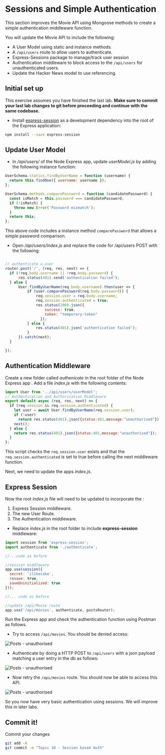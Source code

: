 # Sessions and Simple Authentication

This section improves the Movie API using Mongoose methods to create a simple authentication middleware function.

You will update the Movie API to include the following:

- A User Model using static and instance methods.
- A ``/api/users`` route to allow users to authenticate.
- Express-Sessions package to manage/track user session
- Authentication middleware to block access to the ``/api/users`` for unauthenticated users.
- Update the Hacker News model to use referencing.

## Initial set up

This exercise assumes you have finished the last lab. **Make sure to commit your last lab changes to git before proceeding and continue with the same codebase.**

+ Install [express-session](https://www.npmjs.com/package/express-session) as a development dependency into the root of the Express application:

```bash
npm install --save express-session
```

## Update User Model

+ In */api/users/*  of the Node Express app, update *userModel.js* by adding the following instance function:

```javascript
UserSchema.statics.findByUserName = function (username) {
  return this.findOne({ username: username });
};

UserSchema.methods.comparePassword = function (candidatePassword) {
  const isMatch = this.password === candidatePassword;
  if (!isMatch) {
    throw new Error('Password mismatch');
  }
  return this;
};

```

This above code includes a instance method ``comparePassword`` that allows a simple password comparison.

+ Open */api/users/index.js* and replace the code for /api/users POST with the following:

~~~javascript

// authenticate a user
router.post('/', (req, res, next) => {
  if (!req.body.username || !req.body.password) {
      res.status(401).send('authentication failed');
  } else {
      User.findByUserName(req.body.username).then(user => {
          if (user.comparePassword(req.body.password)) {
              req.session.user = req.body.username;
              req.session.authenticated = true;
              res.status(200).json({
                  success: true,
                  token: "temporary-token"
                });
          } else {
              res.status(401).json('authentication failed');
          }
      }).catch(next);
  }

});

~~~

## Authentication Middleware

Create a new folder called *authenicate* in the root folder of the Node Express app . Add a file *index.js* with the following contents:

```javascript
import User from '../api/users/userModel';
// Authentication and Authorization Middleware
export default async (req, res, next) => {
  if (req.session && req.session.authenticated) {
    let user = await User.findByUserName(req.session.user);
    if (!user)
      return res.status(401).json({status:401,message:"unauthorised"});
    next();
  } else {
    return res.status(401).json({status:401,message:"unauthorised"});
  }
};
```

This script checks the ``req.session.user`` exists and that the ``req.session.authenticated`` is set to true before calling the next middleware function. 


Next, we need to update the apps *index.js*.

## Express Session

Now the root *index.js* file will need to be updated to incorporate the :

1. Express Session middleware.  
2. The new User Route.  
3. The Authentication middleware.


+ Replace *index.js* in the root folder to include **express-session** middleware:

```javascript
import session from 'express-session';
import authenticate from './authenticate';

//...code as before

//session middleware
app.use(session({
  secret: 'ilikecake',
  resave: true,
  saveUninitialized: true
}));

//... code as before

//update /api/Movie route
app.use('/api/movies', authenticate, postsRouter);


```

Run the Express app and check the authentication function using Postman as follows.

+ Try to access ``/api/movies``. You should be denied access:  

![Posts - unauthorised](./img/p1.png)

+ Authenticate by doing a HTTP POST to ``/api/users`` with a json payload matching a user entry in the db as follows:  

![Posts - unauthorised](./img/p2.png)

+ Now retry the ``/api/movies`` route. You should now be able to access this API.  

![Posts - unauthorised](./img/p3.png)

So you now have very basic authentication using sessions. We will improve this in later labs. 

## Commit it!
Commit your changes
~~~bash
git add -A
git commit -m "Topic 10 - Session based Auth"
~~~

